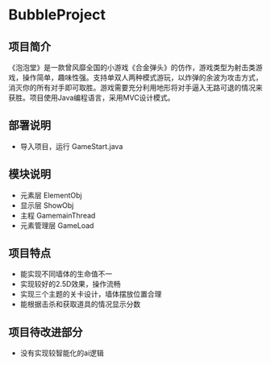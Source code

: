 # BubbleProject

## 项目简介

​	《泡泡堂》是一款曾风靡全国的小游戏《合金弹头》的仿作，游戏类型为射击类游戏，操作简单，趣味性强。支持单双人两种模式游玩，以炸弹的余波为攻击方式，消灭你的所有对手即可取胜。游戏需要充分利用地形将对手逼入无路可退的情况来获胜。
​	项目使用Java编程语言，采用MVC设计模式。

## 部署说明

- 导入项目，运行 GameStart.java

## 模块说明

- 元素层 ElementObj
- 显示层 ShowObj
- 主程 GamemainThread
- 元素管理层 GameLoad

## 项目特点

- 能实现不同墙体的生命值不一
- 实现较好的2.5D效果，操作流畅
- 实现三个主题的关卡设计，墙体摆放位置合理
- 能根据击杀和获取道具的情况显示分数

## 项目待改进部分

- 没有实现较智能化的ai逻辑